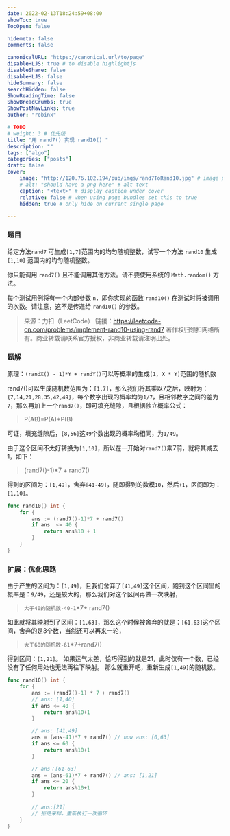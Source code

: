 ```yaml
---
date: 2022-02-13T18:24:59+08:00
showToc: true
TocOpen: false

hidemeta: false
comments: false

canonicalURL: "https://canonical.url/to/page"
disableHLJS: true # to disable highlightjs
disableShare: false
disableHLJS: false
hideSummary: false
searchHidden: false
ShowReadingTime: false
ShowBreadCrumbs: true
ShowPostNavLinks: true
author: "robinx"

# TODO
# weight: 3 # 优先级
title: "用 rand7() 实现 rand10() "
description: ""
tags: ["algo"]
categories: ["posts"]
draft: false
cover:
    image: "http://120.76.102.194/pub/imgs/rand7ToRand10.jpg" # image path/url
    # alt: "should have a png here" # alt text
    caption: "<text>" # display caption under cover
    relative: false # when using page bundles set this to true
    hidden: true # only hide on current single page

---
```


### 题目
给定方法`rand7` 可生成`[1,7]`范围内的均匀随机整数，试写一个方法 `rand10` 生成 `[1,10]` 范围内的均匀随机整数。

你只能调用 `rand7()` 且不能调用其他方法。请不要使用系统的 `Math.random()` 方法。

每个测试用例将有一个内部参数 `n`，即你实现的函数 `rand10()` 在测试时将被调用的次数。请注意，这不是传递给 `rand10()` 的参数。

> 来源：力扣（LeetCode）
链接：https://leetcode-cn.com/problems/implement-rand10-using-rand7
著作权归领扣网络所有。商业转载请联系官方授权，非商业转载请注明出处。


### 题解
 
原理：`(randX() - 1)*Y + randY()`可以等概率的生成`[1, X * Y]`范围的随机数

rand7()可以生成随机数范围为：`[1,7]`，那么我们将其乘以7之后，映射为：`{7,14,21,28,35,42,49}`，每个数字出现的概率均为`1/7`，且相邻数字之间的差为`7`，那么再加上一个`rand7()`，即可填充缝隙，且根据独立概率公式：
> P(AB)=P(A)*P(B)

可证，填充缝隙后，`[8,56]`这`49`个数出现的概率均相同，为`1/49`。

由于这个区间不太好转换为`[1,10]`，所以在一开始对`rand7()`乘7前，就将其减去1，如下：
> (rand7()-1)*7 + rand7()

得到的区间为：`[1,49]`，舍弃`[41-49]`，随即得到的数模`10`，然后`+1`，区间即为：`[1,10]`。

```go
func rand10() int {
	for {
		ans := (rand7()-1)*7 + rand7()
		if ans	<= 40 {
			return ans%10 + 1
		}
	}
}
```

### 扩展：优化思路

由于产生的区间为：`[1,49]`，且我们舍弃了`[41,49]`这个区间，跑到这个区间里的概率是：`9/49`，还是较大的，那么我们对这个区间再做一次映射，
> `大于40的随机数-40-1`*7+ rand7()

如此就将其映射到了区间：`[1,63]`，那么这个时候被舍弃的就是：`[61,63]`这个区间，舍弃的是3个数，当然还可以再来一轮，
> `大于60的随机数-61`*7+rand7()

得到区间：`[1,21]`。
如果运气太差，恰巧得到的就是21，此时仅有一个数，已经没有了任何用处也无法再往下映射。
那么就重开吧，重新生成`[1,49]`的随机数。

```go
func rand10() int {
    for {
        ans := (rand7()-1) * 7 + rand7()
        // ans: [1,40]
        if ans <= 40 {
            return ans%10+1
        }

        // ans: [41,49]
        ans = (ans-41)*7 + rand7() // now ans: [0,63]
        if ans <= 60 {
            return ans%10+1
        }

        // ans：[61-63]
        ans = (ans-61)*7 + rand7() // ans: [1,21]
        if ans <= 20 {
            return ans%10+1    
        }
        
        // ans:[21]
        // 拒绝采样，重新执行一次循环
    }
}
```